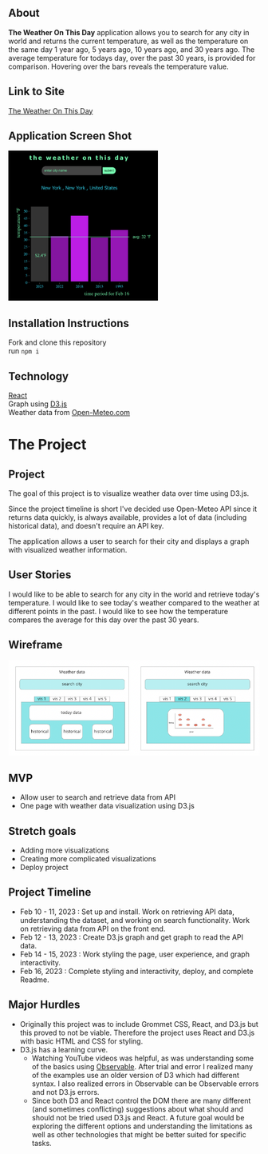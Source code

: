 ## About
**The Weather On This Day** application allows you to search for any city in world and returns the current temperature, as well as the temperature on the same day 1 year ago, 5 years ago, 10 years ago, and 30 years ago. The average temperature for todays day, over the past 30 years, is provided for comparison. Hovering over the bars reveals the temperature value.

## Link to Site
<a href="https://weather-today-30.netlify.app/">The Weather On This Day</a>

## Application Screen Shot
<img src="public/final_project.png" alt="application screen shot" width="300" height="300">

## Installation Instructions
Fork and clone this repository <br>
run ```npm i```

## Technology
<a href="https://reactjs.org/">React</a><br/>
Graph using <a href="https://d3js.org/">D3.js</a><br/>
Weather data from <a href="https://open-meteo.com/">Open-Meteo.com</a>

# The Project
## Project
The goal of this project is to visualize weather data over time using D3.js.

Since the project timeline is short I've decided use Open-Meteo API since it returns data quickly, is always available, provides a lot of data (including historical data), and doesn't require an API key.

The application allows a user to search for their city and displays a graph with visualized weather information. 

## User Stories
I would like to be able to search for any city in the world and retrieve today's temperature.
I would like to see today's weather compared to the weather at different points in the past.
I would like to see how the temperature compares the average for this day over the past 30 years.

## Wireframe
<img src="public/project4wireframe.png" alt="project wireframe">

## MVP
- Allow user to search and retrieve data from API
- One page with weather data visualization using D3.js

## Stretch goals
- Adding more visualizations
- Creating more complicated visualizations
- Deploy project

## Project Timeline
- Feb 10 - 11, 2023 : Set up and install. Work on retrieving API data, understanding the dataset, and working on search functionality. Work on retrieving data from API on the front end.
- Feb 12 - 13, 2023 : Create D3.js graph and get graph to read the API data.
- Feb 14 - 15, 2023 : Work styling the page, user experience, and graph interactivity.
- Feb 16, 2023 : Complete styling and interactivity, deploy, and complete Readme.

## Major Hurdles
- Originally this project was to include Grommet CSS, React, and D3.js but this proved to not be viable. Therefore the project uses React and D3.js with basic HTML and CSS for styling.
- D3.js has a learning curve. 
    - Watching YouTube videos was helpful, as was understanding some of the basics using <a href="https://observablehq.com/@d3">Observable</a>. After trial and error I realized many of the examples use an older version of D3 which had different syntax. I also realized errors in Observable can be Observable errors and not D3.js errors. 
    - Since both D3 and React control the DOM there are many different (and sometimes conflicting) suggestions about what should and should not be tried used D3.js and React. A future goal would be exploring the different options and understanding the limitations as well as other technologies that might be better suited for specific tasks.

